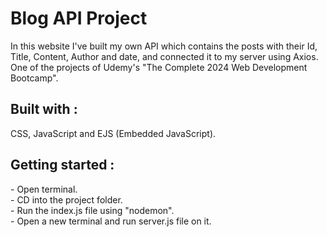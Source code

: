 <h1>Blog API Project</h1>

In this website I've built my own API which contains the posts with their Id, Title, Content, Author and date, and connected it to my server using Axios.<br/>
One of the projects of Udemy's "The Complete 2024 Web Development Bootcamp".

<h2>Built with :</h2>
CSS, JavaScript and EJS (Embedded JavaScript).

<h2>Getting started :</h2>
- Open terminal.<br/>
- CD into the project folder.<br/>
- Run the index.js file using "nodemon".<br/>
- Open a new terminal and run server.js file on it.
